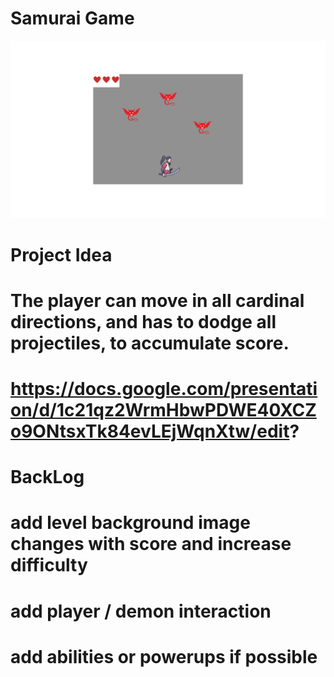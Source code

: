 # Samurai Game

![First Idea](/Game-project-planning/Basic-game-layout.png)

# Project Idea
# The player can move in all cardinal directions, and has to dodge all projectiles, to accumulate score.

# https://docs.google.com/presentation/d/1c21qz2WrmHbwPDWE40XCZo9ONtsxTk84evLEjWqnXtw/edit?

# BackLog
# add level background image changes with score and increase difficulty 
# add player / demon interaction 
# add abilities or powerups if possible


